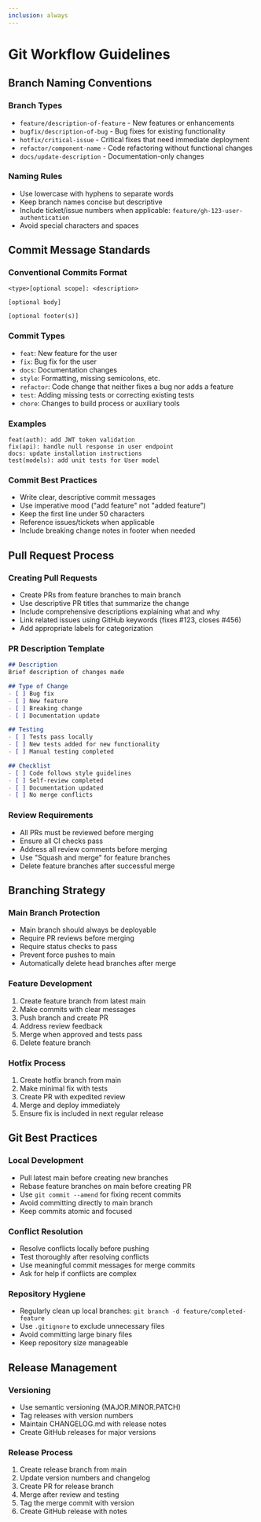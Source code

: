 ```yaml
---
inclusion: always
---
```


# Git Workflow Guidelines

## Branch Naming Conventions

### Branch Types
- `feature/description-of-feature` - New features or enhancements
- `bugfix/description-of-bug` - Bug fixes for existing functionality
- `hotfix/critical-issue` - Critical fixes that need immediate deployment
- `refactor/component-name` - Code refactoring without functional changes
- `docs/update-description` - Documentation-only changes

### Naming Rules
- Use lowercase with hyphens to separate words
- Keep branch names concise but descriptive
- Include ticket/issue numbers when applicable: `feature/gh-123-user-authentication`
- Avoid special characters and spaces

## Commit Message Standards

### Conventional Commits Format
```
<type>[optional scope]: <description>

[optional body]

[optional footer(s)]
```

### Commit Types
- `feat`: New feature for the user
- `fix`: Bug fix for the user
- `docs`: Documentation changes
- `style`: Formatting, missing semicolons, etc.
- `refactor`: Code change that neither fixes a bug nor adds a feature
- `test`: Adding missing tests or correcting existing tests
- `chore`: Changes to build process or auxiliary tools

### Examples
```
feat(auth): add JWT token validation
fix(api): handle null response in user endpoint
docs: update installation instructions
test(models): add unit tests for User model
```

### Commit Best Practices
- Write clear, descriptive commit messages
- Use imperative mood ("add feature" not "added feature")
- Keep the first line under 50 characters
- Reference issues/tickets when applicable
- Include breaking change notes in footer when needed

## Pull Request Process

### Creating Pull Requests
- Create PRs from feature branches to main branch
- Use descriptive PR titles that summarize the change
- Include comprehensive descriptions explaining what and why
- Link related issues using GitHub keywords (fixes #123, closes #456)
- Add appropriate labels for categorization

### PR Description Template
```markdown
## Description
Brief description of changes made

## Type of Change
- [ ] Bug fix
- [ ] New feature
- [ ] Breaking change
- [ ] Documentation update

## Testing
- [ ] Tests pass locally
- [ ] New tests added for new functionality
- [ ] Manual testing completed

## Checklist
- [ ] Code follows style guidelines
- [ ] Self-review completed
- [ ] Documentation updated
- [ ] No merge conflicts
```

### Review Requirements
- All PRs must be reviewed before merging
- Ensure all CI checks pass
- Address all review comments before merging
- Use "Squash and merge" for feature branches
- Delete feature branches after successful merge

## Branching Strategy

### Main Branch Protection
- Main branch should always be deployable
- Require PR reviews before merging
- Require status checks to pass
- Prevent force pushes to main
- Automatically delete head branches after merge

### Feature Development
1. Create feature branch from latest main
2. Make commits with clear messages
3. Push branch and create PR
4. Address review feedback
5. Merge when approved and tests pass
6. Delete feature branch

### Hotfix Process
1. Create hotfix branch from main
2. Make minimal fix with tests
3. Create PR with expedited review
4. Merge and deploy immediately
5. Ensure fix is included in next regular release

## Git Best Practices

### Local Development
- Pull latest main before creating new branches
- Rebase feature branches on main before creating PR
- Use `git commit --amend` for fixing recent commits
- Avoid committing directly to main branch
- Keep commits atomic and focused

### Conflict Resolution
- Resolve conflicts locally before pushing
- Test thoroughly after resolving conflicts
- Use meaningful commit messages for merge commits
- Ask for help if conflicts are complex

### Repository Hygiene
- Regularly clean up local branches: `git branch -d feature/completed-feature`
- Use `.gitignore` to exclude unnecessary files
- Avoid committing large binary files
- Keep repository size manageable

## Release Management

### Versioning
- Use semantic versioning (MAJOR.MINOR.PATCH)
- Tag releases with version numbers
- Maintain CHANGELOG.md with release notes
- Create GitHub releases for major versions

### Release Process
1. Create release branch from main
2. Update version numbers and changelog
3. Create PR for release branch
4. Merge after review and testing
5. Tag the merge commit with version
6. Create GitHub release with notes